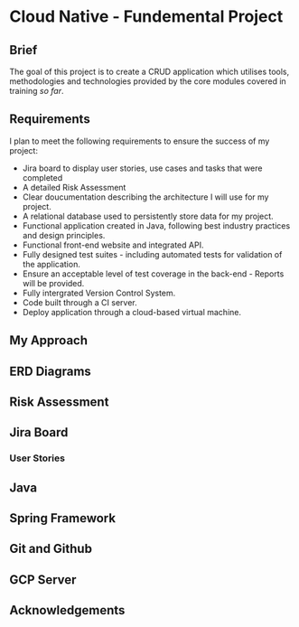# Cloud Native - Fundemental Project

## Brief

The goal of this project is to create a CRUD application which utilises tools, methodologies and technologies provided by the core modules covered in training _so far_.

## Requirements 

I plan to meet the following requirements to ensure the success of my project:

* Jira board to display user stories, use cases and tasks that were completed
* A detailed Risk Assessment
* Clear doucumentation describing the architecture I will use for my project.
* A relational database used to persistently store data for my project.
* Functional application created in Java, following best industry practices and design principles.
* Functional front-end website and integrated API.
* Fully designed test suites - including automated tests for validation of the application.
* Ensure an acceptable level of test coverage in the back-end - Reports will be provided.
* Fully intergrated Version Control System.
* Code built through a CI server.
* Deploy application through a cloud-based virtual machine.


## My Approach


## ERD Diagrams


## Risk Assessment


## Jira Board

### User Stories


## Java


## Spring Framework


## Git and Github


## GCP Server


## Acknowledgements 